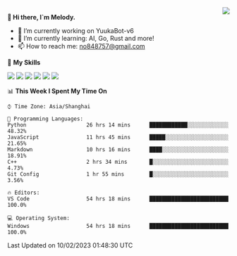 <a href="#">
  <img align="right" src="https://github-readme-stats.vercel.app/api?username=melodyyuuka&count_private=true&show_icons=true" />
</a>

**👋 Hi there, I`m Melody.**

- 🔭 I’m currently working on YuukaBot-v6
- 🌱 I’m currently learning: AI, Go, Rust and more!
- 📫 How to reach me: no848757@gmail.com

🌟 **My Skills** 

![](https://img.shields.io/badge/-Python-3e74a2?style=flat-square&logo=Python&logoColor=fff)
![](https://img.shields.io/badge/-Java-007396?style=flat-square&logo=OpenJDK&logoColor=fff)
![](https://img.shields.io/badge/-Node.js-339933?style=flat-square&logo=Node.js&logoColor=fff)
![](https://img.shields.io/badge/-Git-f05032?style=flat-square&logo=git&logoColor=fff)
![](https://img.shields.io/badge/-PostgreSQL-4169e1?style=flat-square&logo=PostgreSQL&logoColor=fff)
![](https://img.shields.io/badge/-VSCode-007acc?style=flat-square&logo=Visual-Studio-Code&logoColor=fff)


<!--START_SECTION:waka-->
📊 **This Week I Spent My Time On** 

```text
⌚︎ Time Zone: Asia/Shanghai

💬 Programming Languages: 
Python                   26 hrs 14 mins      ████████████░░░░░░░░░░░░░   48.32% 
JavaScript               11 hrs 45 mins      █████░░░░░░░░░░░░░░░░░░░░   21.65% 
Markdown                 10 hrs 16 mins      ████░░░░░░░░░░░░░░░░░░░░░   18.91% 
C++                      2 hrs 34 mins       █░░░░░░░░░░░░░░░░░░░░░░░░   4.73% 
Git Config               1 hr 55 mins        █░░░░░░░░░░░░░░░░░░░░░░░░   3.56%

🔥 Editors: 
VS Code                  54 hrs 18 mins      █████████████████████████   100.0%

💻 Operating System: 
Windows                  54 hrs 18 mins      █████████████████████████   100.0%

```


 Last Updated on 10/02/2023 01:48:30 UTC
<!--END_SECTION:waka-->
